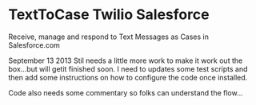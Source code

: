 TextToCase Twilio Salesforce
============================

Receive, manage and respond to Text Messages as Cases in Salesforce.com

September 13 2013
Stil needs a little more work to make it work out the box...but will getit finished soon.
I need to updates some test scripts and then add some instructions on how to configure the code once installed.

Code also needs some commentary so folks can understand the flow...
